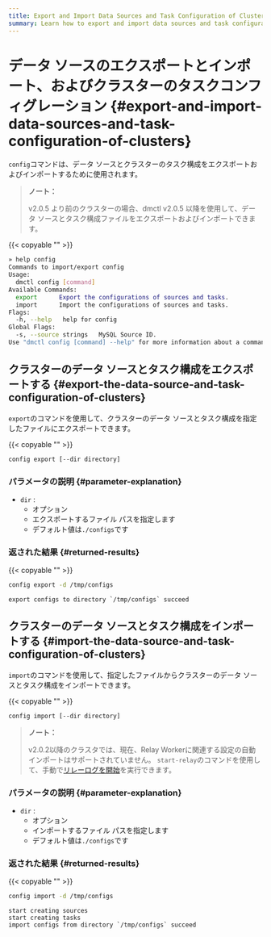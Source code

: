 ```yaml
---
title: Export and Import Data Sources and Task Configuration of Clusters
summary: Learn how to export and import data sources and task configuration of clusters when you use DM.
---
```


# データ ソースのエクスポートとインポート、およびクラスターのタスクコンフィグレーション {#export-and-import-data-sources-and-task-configuration-of-clusters}

`config`コマンドは、データ ソースとクラスターのタスク構成をエクスポートおよびインポートするために使用されます。

> **ノート：**
>
> v2.0.5 より前のクラスターの場合、dmctl v2.0.5 以降を使用して、データ ソースとタスク構成ファイルをエクスポートおよびインポートできます。

{{< copyable "" >}}

```bash
» help config
Commands to import/export config
Usage:
  dmctl config [command]
Available Commands:
  export      Export the configurations of sources and tasks.
  import      Import the configurations of sources and tasks.
Flags:
  -h, --help   help for config
Global Flags:
  -s, --source strings   MySQL Source ID.
Use "dmctl config [command] --help" for more information about a command.
```

## クラスターのデータ ソースとタスク構成をエクスポートする {#export-the-data-source-and-task-configuration-of-clusters}

`export`のコマンドを使用して、クラスターのデータ ソースとタスク構成を指定したファイルにエクスポートできます。

{{< copyable "" >}}

```bash
config export [--dir directory]
```

### パラメータの説明 {#parameter-explanation}

-   `dir` :
    -   オプション
    -   エクスポートするファイル パスを指定します
    -   デフォルト値は`./configs`です

### 返された結果 {#returned-results}

{{< copyable "" >}}

```bash
config export -d /tmp/configs
```

```
export configs to directory `/tmp/configs` succeed
```

## クラスターのデータ ソースとタスク構成をインポートする {#import-the-data-source-and-task-configuration-of-clusters}

`import`のコマンドを使用して、指定したファイルからクラスターのデータ ソースとタスク構成をインポートできます。

{{< copyable "" >}}

```bash
config import [--dir directory]
```

> **ノート：**
>
> v2.0.2以降のクラスタでは、現在、Relay Workerに関連する設定の自動インポートはサポートされていません。 `start-relay`のコマンドを使用して、手動で[リレーログを開始](/dm/relay-log.md#start-and-stop-the-relay-log-feature)を実行できます。

### パラメータの説明 {#parameter-explanation}

-   `dir` :
    -   オプション
    -   インポートするファイル パスを指定します
    -   デフォルト値は`./configs`です

### 返された結果 {#returned-results}

{{< copyable "" >}}

```bash
config import -d /tmp/configs
```

```
start creating sources
start creating tasks
import configs from directory `/tmp/configs` succeed
```
